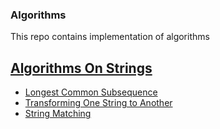 ### Algorithms ###
This repo contains implementation of algorithms


## [Algorithms On Strings](https://github.com/kathulhur/Algorithms/tree/main/AlgorithmsOnStrings) ## 
* [Longest Common Subsequence](https://github.com/kathulhur/Algorithms/blob/main/AlgorithmsOnStrings/LongestCommonSubsequence.py "Named link title")
* [Transforming One String to Another ](https://github.com/kathulhur/Algorithms/blob/main/AlgorithmsOnStrings/TransformingOneStringToAnother.py)
* [String Matching](https://github.com/kathulhur/Algorithms/blob/main/AlgorithmsOnStrings/StringMatching.py)